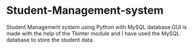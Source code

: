 # Student-Management-system
Student Management system using Python with MySQL database.GUI is made with the help of the Tkinter module and I have used the MySQL database to store the student data.
